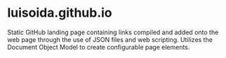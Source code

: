 # luisoida.github.io

Static GitHub landing page containing links compiled and added onto the web page through the use of JSON files and web
scripting. Utilizes the Document Object Model to create configurable page elements.